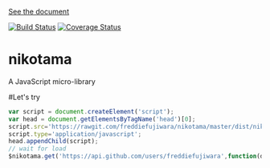 [See the document](https://freddiefujiwara.github.io/nikotama/Nikotama.html)

[![Build Status](https://travis-ci.org/freddiefujiwara/nikotama.svg?branch=master)](https://travis-ci.org/freddiefujiwara/nikotama)
[![Coverage Status](https://coveralls.io/repos/github/freddiefujiwara/nikotama/badge.svg?branch=feature%2Ftravis)](https://coveralls.io/github/freddiefujiwara/nikotama?branch=feature%2Ftravis)
# nikotama
A JavaScript micro-library

#Let's try 
```javascript
var script = document.createElement('script'); 
var head = document.getElementsByTagName('head')[0];
script.src='https://rawgit.com/freddiefujiwara/nikotama/master/dist/nikotama.bundle.js';
script.type='application/javascript';
head.appendChild(script);
// wait for load
$nikotama.get('https://api.github.com/users/freddiefujiwara',function(data){console.log(data);});
```
